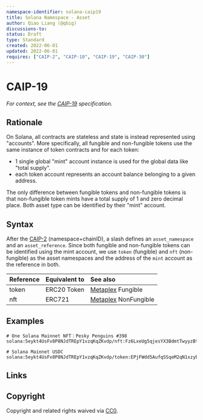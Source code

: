```yaml
---
namespace-identifier: solana-caip19
title: Solana Namespace - Asset
author: Qiao Liang (@qbig)
discussions-to:
status: Draft
type: Standard
created: 2022-06-01
updated: 2022-06-01
requires: ["CAIP-2", "CAIP-10", "CAIP-19", "CAIP-30"]
---
```


# CAIP-19

_For context, see the [CAIP-19][] specification._

## Rationale

On Solana, all contracts are stateless and state is instead represented using "accounts". More specifically, all fungible and non-fungible tokens use the same instance of token contracts and for each token:

- 1 single global "mint" account instance is used for the global data like "total supply".
- each token account represents an account balance belonging to a given address.

The only difference between fungible tokens and non-fungible tokens is that non-fungible token mints have a total supply of 1 and zero decimal place. Both asset type can be identified by their "mint" account.

## Syntax

After the [CAIP-2][] (namespace+chainID), a slash defines an `asset_namespace` and an `asset_reference`. Since both fungible and non-fungible tokens can be identified using the mint account, we use `token` (fungible) and `nft` (non-fungible) as the asset namespaces and the address of the `mint` account as the reference in both.

| Reference | Equivalent to | See also                                                                                 |
| :-------- | :------------ | :--------------------------------------------------------------------------------------- |
| token     | ERC20 Token   | [Metaplex](https://docs.metaplex.com/programs/token-metadata/token-standard) Fungible    |
| nft       | ERC721        | [Metaplex](https://docs.metaplex.com/programs/token-metadata/token-standard) NonFungible |

## Examples

```
# One Solana Mainnet NFT：Pesky Penguins #398
solana:5eykt4UsFv8P8NJdTREpY1vzqKqZKvdp/nft:Fz6LxeUg5qjesYX3BdmtTwyyzBtMxk644XiTqU5W3w9w

# Solana Mainnet USDC
solana:5eykt4UsFv8P8NJdTREpY1vzqKqZKvdp/token:EPjFWdd5AufqSSqeM2qN1xzybapC8G4wEGGkZwyTDt1v
```

## Links

[Address Lookup Table Proposal]: https://docs.solana.com/proposals/transactions-v2
[Account Types]: https://docs.solana.com/terminology#account
[Address Expressions]: https://docs.solana.com/cli/transfer-tokens#receive-tokens
[Token Mint]: https://spl.solana.com/token#creating-a-new-token-type
[CAIP-2]: https://github.com/ChainAgnostic/CAIPs/blob/master/CAIPs/caip-2.md
[CAIP-10]: https://github.com/ChainAgnostic/CAIPs/blob/master/CAIPs/caip-10.md
[CAIP-19]: https://github.com/ChainAgnostic/CAIPs/blob/master/CAIPs/caip-19.md
[CAIP-30]: https://github.com/ChainAgnostic/CAIPs/blob/master/CAIPs/caip-30.md

## Copyright

Copyright and related rights waived via [CC0](https://creativecommons.org/publicdomain/zero/1.0/).
